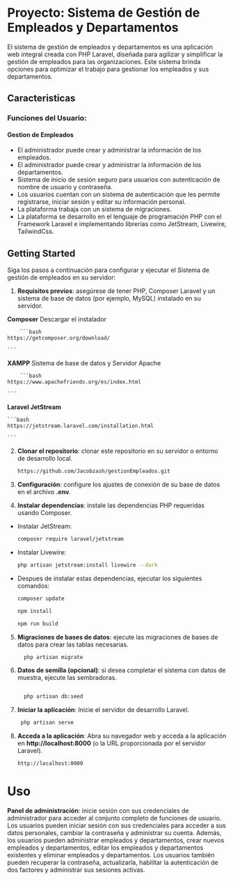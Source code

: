 # Proyecto: Sistema de Gestión de Empleados y Departamentos

El sistema de gestión de empleados y departamentos es una aplicación web integral creada con PHP Laravel, diseñada para agilizar y simplificar la gestión de empleados para las organizaciones. Este sistema brinda opciones para optimizar el trabajo para gestionar los empleados y sus departamentos.

## Caracteristicas

### Funciones del Usuario:

#### Gestion de Empleados

-   El administrador puede crear y administrar la información de los empleados.
- El administrador puede crear y administrar la información de los departamentos.
- Sistema de inicio de sesión seguro para usuarios con autenticación de nombre de usuario y contraseña.
- Los usuarios cuentan con un sistema de autenticación que les permite registrarse, iniciar sesión y editar su información personal.
- La plataforma trabaja con un sistema de migraciones.
- La plataforma se desarrollo en el lenguaje de programación PHP con el Framework Laravel e implementando librerias como JetStream, Livewire, TailwindCss.



## Getting Started

Siga los pasos a continuación para configurar y ejecutar el Sistema de gestión de empleados en su servidor:

1. **Requisitos previos**: asegúrese de tener PHP, Composer Laravel y un sistema de base de datos (por ejemplo, MySQL) instalado en su servidor.

**Composer** Descargar el instalador

        ```bash
    https://getcomposer.org/download/

    ```
**XAMPP** Sistema de base de datos y Servidor Apache 

        ```bash
    https://www.apachefriends.org/es/index.html

    ```
**Laravel JetStream** 

    ```bash
    https://jetstream.laravel.com/installation.html

    ```
2. **Clonar el repositorio**: clonar este repositorio en su servidor o entorno de desarrollo local.

    ```bash
    https://github.com/Jacobzash/gestionEmpleados.git

    ```

3.  **Configuración**: configure los ajustes de conexión de su base de datos en el archivo **.env**.

4. **Instalar dependencias**: instale las dependencias PHP requeridas usando Composer.

- Instalar JetStream:

    ```bash
    composer require laravel/jetstream

    ```

- Instalar Livewire:

    ```bash
    php artisan jetstream:install livewire --dark

    ```

- Despues de instalar estas dependencias, ejecutar los siguientes comandos:


    ```bash
    composer update

    npm install

    npm run build

    ```



5.  **Migraciones de bases de datos**: ejecute las migraciones de bases de datos para crear las tablas necesarias.

    ```bash
      php artisan migrate

    ```

6.  **Datos de semilla (opcional)**: si desea completar el sistema con datos de muestra, ejecute las sembradoras.

    ```bash

      php artisan db:seed

    ```

7.  **Iniciar la aplicación**: Inicie el servidor de desarrollo Laravel.

    ```bash
     php artisan serve

    ```

8.  **Acceda a la aplicación**: Abra su navegador web y acceda a la aplicación en **http://localhost:8000** (o la URL proporcionada por el servidor Laravel).


    ```bash
    http://localhost:8000

    ```

# Uso

**Panel de administración**: inicie sesión con sus credenciales de administrador para acceder al conjunto completo de funciones de usuario. Los usuarios pueden iniciar sesión con sus credenciales para acceder a sus datos personales, cambiar la contraseña y administrar su cuenta. Además, los usuarios pueden administrar empleados y departamentos, crear nuevos empleados y departamentos, editar los empleados y departamentos existentes y eliminar empleados y departamentos. Los usuarios también pueden recuperar la contraseña, actualizarla, habilitar la autenticación de dos factores y administrar sus sesiones activas.
